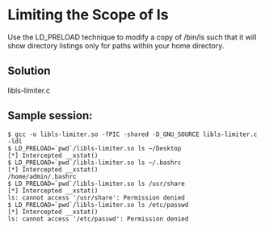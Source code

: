 # Limiting the Scope of ls

Use the LD_PRELOAD technique to modify a copy of /bin/ls such that it will
show directory listings only for paths within your home directory.

## Solution

libls-limiter.c

## Sample session:

```
$ gcc -o libls-limiter.so -fPIC -shared -D_GNU_SOURCE libls-limiter.c -ldl
$ LD_PRELOAD=`pwd`/libls-limiter.so ls ~/Desktop
[*] Intercepted __xstat()
$ LD_PRELOAD=`pwd`/libls-limiter.so ls ~/.bashrc
[*] Intercepted __xstat()
/home/admin/.bashrc
$ LD_PRELOAD=`pwd`/libls-limiter.so ls /usr/share
[*] Intercepted __xstat()
ls: cannot access '/usr/share': Permission denied
$ LD_PRELOAD=`pwd`/libls-limiter.so ls /etc/passwd
[*] Intercepted __xstat()
ls: cannot access '/etc/passwd': Permission denied
```
